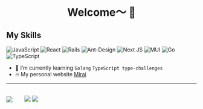 <h1 align="center">Welcome～ 🎉</h1>

## My Skills

![JavaScript](https://img.shields.io/badge/javascript-%23323330.svg?style=for-the-badge&logo=javascript&logoColor=%23F7DF1E) ![React](https://img.shields.io/badge/react-%2320232a.svg?style=for-the-badge&logo=react&logoColor=%2361DAFB) ![Rails](https://img.shields.io/badge/rails-%23CC0000.svg?style=for-the-badge&logo=ruby-on-rails&logoColor=white) ![Ant-Design](https://img.shields.io/badge/-AntDesign-%230170FE?style=for-the-badge&logo=ant-design&logoColor=white) ![Next JS](https://img.shields.io/badge/Next-black?style=for-the-badge&logo=next.js&logoColor=white) ![MUI](https://img.shields.io/badge/MUI-%230081CB.svg?style=for-the-badge&logo=mui&logoColor=white) ![Go](https://img.shields.io/badge/go-%2300ADD8.svg?style=for-the-badge&logo=go&logoColor=white) ![TypeScript](https://img.shields.io/badge/typescript-%23007ACC.svg?style=for-the-badge&logo=typescript&logoColor=white)

- 🌱 I’m currently learning `Golang` `TypeScript
type-challenges`
- 🔥 My personal website [Mirai](https://mirai.seifal.com)


***

<div style="display: flex; margin-top: 32px; align-items: center; gap: 32px">
  <div>
    <img src="https://seif-stats.vercel.app/api/top-langs/?username=xifo-wu&#crop=0&crop=0&crop=1&crop=1&id=Hh0ge&originHeight=165&originWidth=350&originalType=binary&ratio=1&rotation=0&showTitle=false&status=done&style=none&title=" />
  </div>
  <div>

  <img src="https://seif-stats.vercel.app/api?username=xifo-wu&hide=contribs,prs&count_private=true&show_icons=true&theme=algolia#crop=0&crop=0&crop=1&crop=1&id=gqjXR&originHeight=150&originWidth=495&originalType=binary&ratio=1&rotation=0&showTitle=false&status=done&style=none&title=" />

   <img src="https://leetcode.card.workers.dev/?username=xifo&site=cn" />
  </div>
</div>
